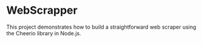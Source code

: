 # WebScrapper
This project demonstrates how to build a straightforward web scraper using the Cheerio library in Node.js.
